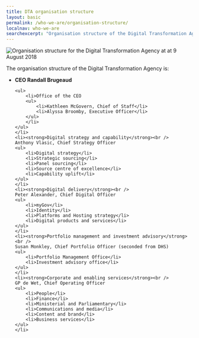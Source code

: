 ```yaml
---
title: DTA organisation structure
layout: basic
permalink: /who-we-are/organisation-structure/
localnav: who-we-are
searchexcerpt: "Organisation structure of the Digital Transformation Agency at 9 August 2018."
---
```


<p><img alt="Organisation structure for the Digital Transformation Agency at at 9 August 2018" data-entity-type="" data-entity-uuid="" src="https://dta-www-drupal-20180130215411153400000001.s3.ap-southeast-2.amazonaws.com/s3fs-public/images/Our%20people/DTA_Orgchart_2018-AugustV7.png" /></p>

<p>The organisation structure of the Digital Transformation Agency is:</p>

<ul>
	<li><strong>CEO Randall Brugeaud</strong>

	<ul>
		<li>Office of the CEO
		<ul>
			<li>Kathleen McGovern, Chief of Staff</li>
			<li>Alyssa Broomby, Executive Officer</li>
		</ul>
		</li>
	</ul>
	</li>
	<li><strong>Digital strategy and capability</strong><br />
	Anthony Vlasic, Chief Strategy Officer
	<ul>
		<li>Digital strategy</li>
		<li>Strategic sourcing</li>
		<li>Panel sourcing</li>
		<li>Source centre of excellence</li>
		<li>Capability uplift</li>
	</ul>
	</li>
	<li><strong>Digital delivery</strong><br />
	Peter Alexander, Chief Digital Officer
	<ul>
		<li>myGov</li>
		<li>Identity</li>
		<li>Platforms and Hosting strategy</li>
		<li>Digital products and services</li>
	</ul>
	</li>
	<li><strong>Portfolio management and investment advisory</strong><br />
	Susan Monkley, Chief Portfolio Officer (seconded from DHS)
	<ul>
		<li>Portfolio Management Office</li>
		<li>Investment advisory office</li>
	</ul>
	</li>
	<li><strong>Corporate and enabling services</strong><br />
	GP de Wet, Chief Operating Officer
	<ul>
		<li>People</li>
		<li>Finance</li>
		<li>Ministerial and Parliamentary</li>
		<li>Communications and media</li>
		<li>Content and brand</li>
		<li>Business services</li>
	</ul>
	</li>
</ul>

